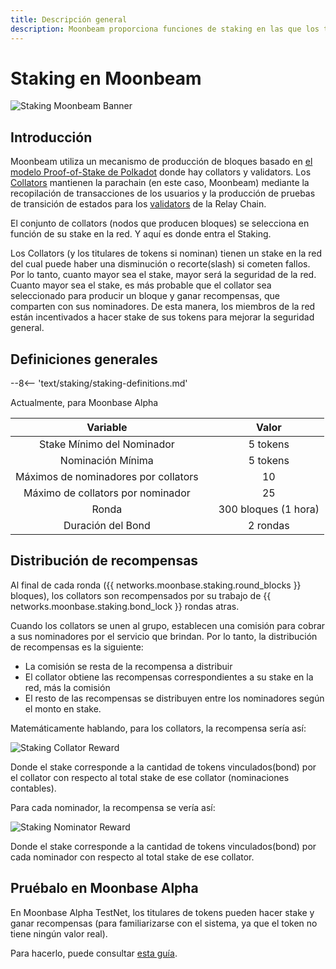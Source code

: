 ```yaml
---
title: Descripción general
description: Moonbeam proporciona funciones de staking en las que los titulares de tokens nominan a los collators con sus tokens y obtienen recompensas.
---
```


# Staking en Moonbeam

![Staking Moonbeam Banner](/images/staking/staking-overview-banner.png)

## Introducción

Moonbeam utiliza un mecanismo de producción de bloques basado en [el modelo Proof-of-Stake de Polkadot](https://wiki.polkadot.network/docs/en/learn-consensus) donde hay collators y validators. Los [Collators](https://wiki.polkadot.network/docs/en/learn-collator) mantienen la parachain (en este caso, Moonbeam) mediante la recopilación de transacciones de los usuarios y la producción de pruebas de transición de estados para los [validators](https://wiki.polkadot.network/docs/en/learn-validator) de la Relay Chain.

El conjunto de collators (nodos que producen bloques) se selecciona en función de su stake en la red. Y aquí es donde entra el Staking.

Los Collators (y los titulares de tokens si nominan) tienen un stake en la red del cual puede haber una disminución o recorte(slash) si cometen fallos. Por lo tanto, cuanto mayor sea el stake, mayor será la seguridad de la red. Cuanto mayor sea el stake, es más probable que el collator sea seleccionado para producir un bloque y ganar recompensas, que comparten con sus nominadores. De esta manera, los miembros de la red están incentivados a hacer stake de sus tokens para mejorar la seguridad general.

## Definiciones generales

--8<-- 'text/staking/staking-definitions.md'

Actualmente, para Moonbase Alpha

|             Variable             |     |                                                  Valor                                                  |
| :------------------------------: | :-: | :-----------------------------------------------------------------------------------------------------: |
|     Stake Mínimo del Nominador    |     |                          5 tokens                           |
|        Nominación Mínima     |     |                          5 tokens                           |
| Máximos de nominadores por collators |     |                             10                             |
| Máximo de collators por nominador  |     |                             25                             |
|              Ronda               |     | 300 bloques (1 hora) |
|          Duración del Bond           |     |                            2 rondas                             |

## Distribución de recompensas

Al final de cada ronda ({{ networks.moonbase.staking.round_blocks }} bloques), los collators son recompensados por su trabajo de {{ networks.moonbase.staking.bond_lock }} rondas atras.

Cuando los collators se unen al grupo, establecen una comisión para cobrar a sus nominadores por el servicio que brindan. Por lo tanto, la distribución de recompensas es la siguiente:

 - La comisión se resta de la recompensa a distribuir
 - El collator obtiene las recompensas correspondientes a su stake en la red, más la comisión
 - El resto de las recompensas se distribuyen entre los nominadores según el monto en stake.


Matemáticamente hablando, para los collators, la recompensa sería así:

![Staking Collator Reward](/images/staking/staking-overview-1.png)

Donde el stake corresponde a la cantidad de tokens vinculados(bond) por el collator con respecto al total stake de ese collator (nominaciones contables).

Para cada nominador, la recompensa se vería así:

![Staking Nominator Reward](/images/staking/staking-overview-2.png)

Donde el stake  corresponde a la cantidad de tokens vinculados(bond) por cada nominador con respecto al total stake de ese collator.

## Pruébalo en Moonbase Alpha

En Moonbase Alpha TestNet, los titulares de tokens pueden hacer stake  y ganar recompensas (para familiarizarse con el sistema, ya que el token no tiene ningún valor real).

Para hacerlo, puede consultar [esta guía](/staking/stake/).
